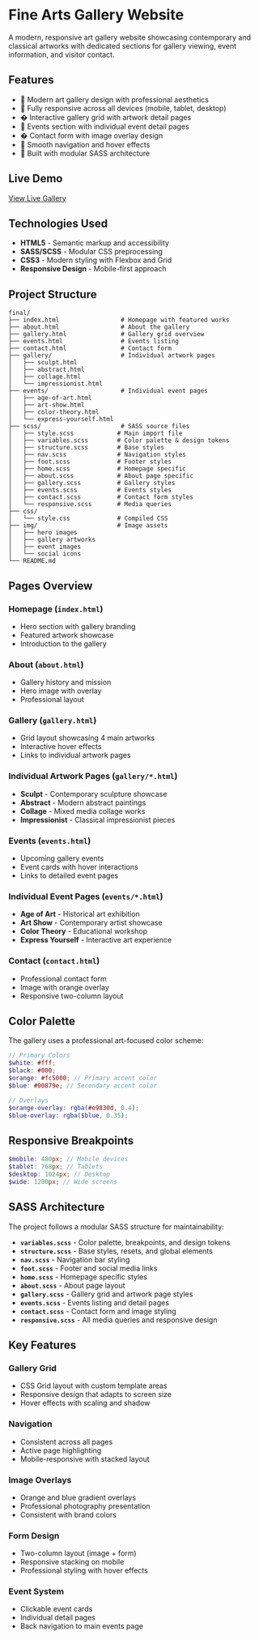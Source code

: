 # Fine Arts Gallery Website

A modern, responsive art gallery website showcasing contemporary and classical artworks with dedicated sections for gallery viewing, event information, and visitor contact.

## Features

- 🎨 Modern art gallery design with professional aesthetics
- 📱 Fully responsive across all devices (mobile, tablet, desktop)
- �️ Interactive gallery grid with artwork detail pages
- 📅 Events section with individual event detail pages
- � Contact form with image overlay design
- 🎯 Smooth navigation and hover effects
- 🔧 Built with modular SASS architecture

## Live Demo

[View Live Gallery](https://in-info-web4.luddy.indianapolis.iu.edu/~vanrobbi/final/)

## Technologies Used

- **HTML5** - Semantic markup and accessibility
- **SASS/SCSS** - Modular CSS preprocessing
- **CSS3** - Modern styling with Flexbox and Grid
- **Responsive Design** - Mobile-first approach

## Project Structure

```
final/
├── index.html                 # Homepage with featured works
├── about.html                 # About the gallery
├── gallery.html               # Gallery grid overview
├── events.html                # Events listing
├── contact.html               # Contact form
├── gallery/                   # Individual artwork pages
│   ├── sculpt.html
│   ├── abstract.html
│   ├── collage.html
│   └── impressionist.html
├── events/                    # Individual event pages
│   ├── age-of-art.html
│   ├── art-show.html
│   ├── color-theory.html
│   └── express-yourself.html
├── scss/                      # SASS source files
│   ├── style.scss            # Main import file
│   ├── variables.scss        # Color palette & design tokens
│   ├── structure.scss        # Base styles
│   ├── nav.scss              # Navigation styles
│   ├── foot.scss             # Footer styles
│   ├── home.scss             # Homepage specific
│   ├── about.scss            # About page specific
│   ├── gallery.scss          # Gallery styles
│   ├── events.scss           # Events styles
│   ├── contact.scss          # Contact form styles
│   └── responsive.scss       # Media queries
├── css/
│   └── style.css             # Compiled CSS
├── img/                      # Image assets
│   ├── hero images
│   ├── gallery artworks
│   ├── event images
│   └── social icons
└── README.md
```

## Pages Overview

### Homepage (`index.html`)

- Hero section with gallery branding
- Featured artwork showcase
- Introduction to the gallery

### About (`about.html`)

- Gallery history and mission
- Hero image with overlay
- Professional layout

### Gallery (`gallery.html`)

- Grid layout showcasing 4 main artworks
- Interactive hover effects
- Links to individual artwork pages

### Individual Artwork Pages (`gallery/*.html`)

- **Sculpt** - Contemporary sculpture showcase
- **Abstract** - Modern abstract paintings
- **Collage** - Mixed media collage works
- **Impressionist** - Classical impressionist pieces

### Events (`events.html`)

- Upcoming gallery events
- Event cards with hover interactions
- Links to detailed event pages

### Individual Event Pages (`events/*.html`)

- **Age of Art** - Historical art exhibition
- **Art Show** - Contemporary artist showcase
- **Color Theory** - Educational workshop
- **Express Yourself** - Interactive art experience

### Contact (`contact.html`)

- Professional contact form
- Image with orange overlay
- Responsive two-column layout

## Color Palette

The gallery uses a professional art-focused color scheme:

```scss
// Primary Colors
$white: #fff;
$black: #000;
$orange: #fc5000; // Primary accent color
$blue: #00879e; // Secondary accent color

// Overlays
$orange-overlay: rgba(#e9830d, 0.4);
$blue-overlay: rgba($blue, 0.35);
```

## Responsive Breakpoints

```scss
$mobile: 480px; // Mobile devices
$tablet: 768px; // Tablets
$desktop: 1024px; // Desktop
$wide: 1200px; // Wide screens
```

## SASS Architecture

The project follows a modular SASS structure for maintainability:

- **`variables.scss`** - Color palette, breakpoints, and design tokens
- **`structure.scss`** - Base styles, resets, and global elements
- **`nav.scss`** - Navigation bar styling
- **`foot.scss`** - Footer and social media links
- **`home.scss`** - Homepage specific styles
- **`about.scss`** - About page layout
- **`gallery.scss`** - Gallery grid and artwork page styles
- **`events.scss`** - Events listing and detail pages
- **`contact.scss`** - Contact form and image styling
- **`responsive.scss`** - All media queries and responsive design

## Key Features

### Gallery Grid

- CSS Grid layout with custom template areas
- Responsive design that adapts to screen size
- Hover effects with scaling and shadow

### Navigation

- Consistent across all pages
- Active page highlighting
- Mobile-responsive with stacked layout

### Image Overlays

- Orange and blue gradient overlays
- Professional photography presentation
- Consistent with brand colors

### Form Design

- Two-column layout (image + form)
- Responsive stacking on mobile
- Professional styling with hover effects

### Event System

- Clickable event cards
- Individual detail pages
- Back navigation to main events page

